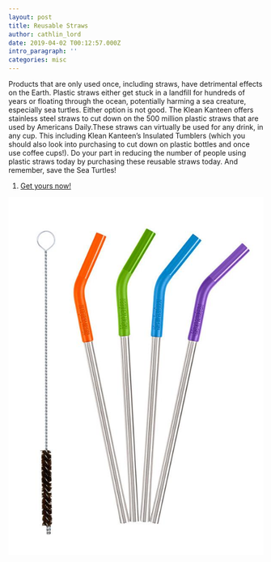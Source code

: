 ```yaml
---
layout: post
title: Reusable Straws
author: cathlin_lord
date: 2019-04-02 T00:12:57.000Z
intro_paragraph: ''
categories: misc
---
```


Products that are only used once, including straws, have detrimental effects
on the Earth. Plastic straws either get stuck in a landfill for hundreds of
years or floating through the ocean, potentially harming a sea creature,
especially sea turtles. Either option is not good. The Klean Kanteen offers
stainless steel straws to cut down on the 500 million plastic straws that are
used by Americans Daily.These straws can virtually be used for any drink, in
any cup. This including Klean Kanteen’s Insulated Tumblers (which you should
also look into purchasing to cut down on plastic bottles and once use coffee
cups!). Do your part in reducing the number of people using plastic straws
today by purchasing these reusable straws today. And remember, save the
Sea Turtles!

<ol>
  <li><a href="https://www.kleankanteen.com/products/5-piece-straw-set-multi-color" target="_blank">Get yours now!</a></li>
</ol>

![Reusable Straws](images/reusable_straws.jpg)
